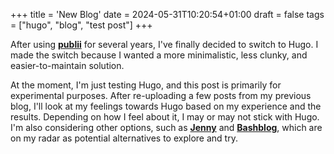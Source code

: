 +++
title = 'New Blog'
date = 2024-05-31T10:20:54+01:00
draft = false
tags = ["hugo", "blog", "test post"]
+++

After using **[publii](https://getpublii.com/)** for several years, I've finally decided to switch to Hugo. I made the switch because I wanted a more minimalistic, less clunky, and easier-to-maintain solution.

At the moment, I'm just testing Hugo, and this post is primarily for experimental purposes. After re-uploading a few posts from my previous blog, I'll look at my feelings towards Hugo based on my experience and the results. Depending on how I feel about it, I may or may not stick with Hugo. I'm also considering other options, such as **[Jenny](https://github.com/hmngwy/jenny)** and **[Bashblog](https://github.com/cfenollosa/bashblog)**, which are on my radar as potential alternatives to explore and try.